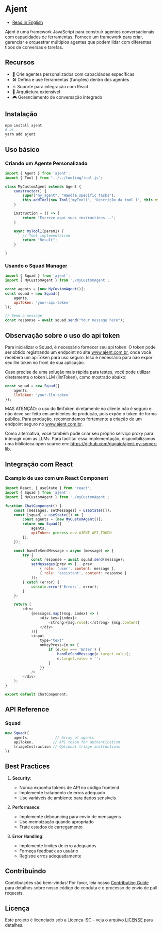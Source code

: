 # Ajent

- [Read in English](README.md)

Ajent é uma framework JavaScript para construir agentes conversacionais com capacidades de ferramentas. Fornece um framework para criar, gerenciar e orquestrar múltiplos agentes que podem lidar com diferentes tipos de conversas e tarefas.

## Recursos

- 🤖 Crie agentes personalizados com capacidades específicas
- 🛠 Defina e use ferramentas (funções) dentro dos agentes
- ⚛️ Suporte para integração com React
- 🔌 Arquitetura extensível
- 🎮 Gerenciamento de conversação integrado

## Instalação

```bash
npm install ajent
# or
yarn add ajent
```

## Uso básico

### Criando um Agente Personalizado

```javascript
import { Agent } from 'ajent';
import { Tool } from '../../tooling/tool.js';

class MyCustomAgent extends Agent {
    constructor() {
        super("my_agent", "Handle specific tasks");
        this.addTool(new Tool('myTool1', "Descrição da tool 1", this.myTool1)); 
    }

    instruction = () => {
        return "Escreve aqui suas instructions...";
    }

    async myTool1(param1) {
        // Tool implementation
        return "Result";
    }

}
```

### Usando o Squad Manager

```javascript
import { Squad } from 'ajent';
import { MyCustomAgent } from './myCustomAgent';

const agents = [new MyCustomAgent()];
const squad = new Squad({
    agents,
    apiToken: 'your-api-token'
});

// Send a message
const response = await squad.send("Your message here");
```

## Observação sobre o uso do api token
Para inicializar o Squad, é necessário fornecer seu api token. O token pode ser obtido registrando um endpoint no site www.ajent.com.br, onde você receberá um apiToken para uso seguro. Isso é necessário para não expor seu llm token no front de sua aplicação.

Caso precise de uma solução mais rápida para testes, você pode utilizar diretamente o token LLM (llmToken), como mostrado abaixo:

```javascript
const squad = new Squad({
    agents,
    llmToken: 'your-llm-token'
});
```

MAS ATENÇÃO: o uso do llmToken diretamente no cliente não é seguro e não deve ser feito em ambientes de produção, pois expõe o token de forma pública. Para produção, recomendamos fortemente a criação de um endpoint seguro no www.ajent.com.br.

Como alternativa, você também pode criar seu próprio serviço proxy para interagir com as LLMs. Para facilitar essa implementação, disponibilizamos uma biblioteca open source em: https://github.com/gugaio/ajent-py-server-lib.



## Integração com React

### Examplo de uso com um React Component

```javascript
import React, { useState } from 'react';
import { Squad } from 'ajent';
import { MyCustomAgent } from './myCustomAgent';

function ChatComponent() {
    const [messages, setMessages] = useState([]);
    const [squad] = useState(() => {
        const agents = [new MyCustomAgent()];
        return new Squad({
            agents,
            apiToken: process.env.AJENT_API_TOKEN
        });
    });

    const handleSendMessage = async (message) => {
        try {
            const response = await squad.send(message);
            setMessages(prev => [...prev, 
                { role: 'user', content: message },
                { role: 'assistant', content: response }
            ]);
        } catch (error) {
            console.error('Error:', error);
        }
    };

    return (
        <div>
            {messages.map((msg, index) => (
                <div key={index}>
                    <strong>{msg.role}:</strong> {msg.content}
                </div>
            ))}
            <input 
                type="text" 
                onKeyPress={e => {
                    if (e.key === 'Enter') {
                        handleSendMessage(e.target.value);
                        e.target.value = '';
                    }
                }}
            />
        </div>
    );
}

export default ChatComponent;
```

## API Reference

### Squad

```javascript
new Squad({
    agents,            // Array of agents
    apiToken,         // API token for authentication
    triageInstruction // Optional triage instructions
})
```

## Best Practices

1. **Security**:
   - Nunca exponha tokens de API no código frontend
   - Implemente tratamento de erros adequado
   - Use variáveis de ambiente para dados sensíveis

2. **Performance**:
   - Implemente debouncing para envio de mensagens
   - Use memoização quando apropriado
   - Trate estados de carregamento

3. **Error Handling**:
   - Implemente limites de erro adequados
   - Forneça feedback ao usuário
   - Registre erros adequadamente

## Contribuindo

Contribuições são bem-vindas! Por favor, leia nosso [Contributing Guide](CONTRIBUTING.md) para detalhes sobre nosso código de conduta e o processo de envio de pull requests.

## Licença

Este projeto é licenciado sob a Licença ISC - veja o arquivo [LICENSE](LICENSE) para detalhes.
